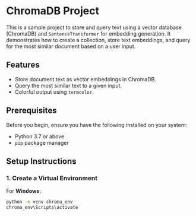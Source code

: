 # ChromaDB Project

This is a sample project to store and query text using a vector database (ChromaDB) and `SentenceTransformer` for embedding generation. It demonstrates how to create a collection, store text embeddings, and query for the most similar document based on a user input.

## Features
- Store document text as vector embeddings in ChromaDB.
- Query the most similar text to a given input.
- Colorful output using `termcolor`.

## Prerequisites
Before you begin, ensure you have the following installed on your system:
- Python 3.7 or above
- `pip` package manager

## Setup Instructions

### 1. Create a Virtual Environment

For **Windows**:
```bash
python -m venv chroma_env
chroma_env\Scripts\activate
```
